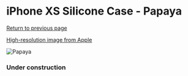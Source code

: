 # iPhone XS Silicone Case - Papaya

[Return to previous page](/iphone_x)

[High-resolution image from Apple](https://store.storeimages.cdn-apple.com/8756/as-images.apple.com/is/MVF22?wid=4500&hei=4500&fmt=png)

<div style="width: 384px"><img src="/everyphone/MVF22.png" alt="Papaya"></div>

### Under construction

